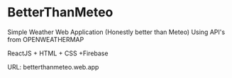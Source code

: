 # BetterThanMeteo
Simple Weather Web Application (Honestly better than Meteo) Using API's from OPENWEATHERMAP

ReactJS + HTML + CSS +Firebase

URL: betterthanmeteo.web.app
